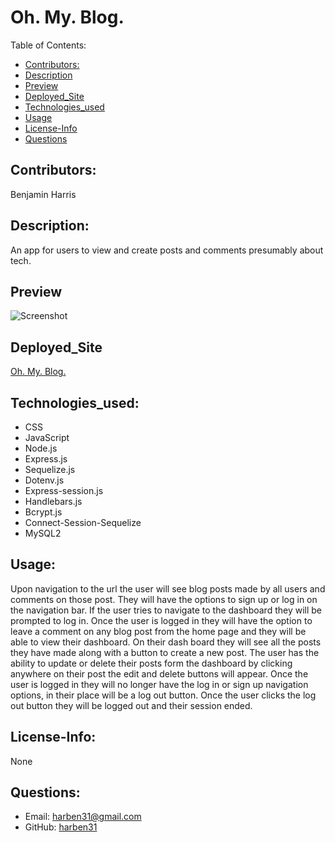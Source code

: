 # Oh.   My.   Blog.
Table of Contents:
* [Contributors:](#Contributors)
* [Description](#Description)
* [Preview](#Preview)
* [Deployed_Site](#Deployed_Site)
* [Technologies_used](#Technologies_used)
* [Usage](#Usage)
* [License-Info](#License-Info)
* [Questions](#Questions)
    
## Contributors: 
Benjamin Harris

## Description:
An app for users to view and create posts and comments presumably about tech.

## Preview
![Screenshot](public/images/Oh.My.Blog.gif)

## Deployed_Site
[Oh.   My.   Blog.](https://arcane-escarpment-20008.herokuapp.com/)

## Technologies_used:
* CSS
* JavaScript
* Node.js
* Express.js
* Sequelize.js
* Dotenv.js
* Express-session.js
* Handlebars.js
* Bcrypt.js
* Connect-Session-Sequelize
* MySQL2


## Usage:
Upon navigation to the url the user will see blog posts made by all users and comments on those post. They will have the options to sign up or log in on the navigation bar. If the user tries to navigate to the dashboard they will be prompted to log in. Once the user is logged in they will have the option to leave a comment on any blog post from the home page and they will be able to view their dashboard. On their dash board they will see all the posts they have made along with a button to create a new post. The user has the ability to update or delete their posts form the dashboard by clicking anywhere on their post the edit and delete buttons will appear. Once the user is logged in they will no longer have the log in or sign up navigation options, in their place will be a log out button. Once the user clicks the log out button they will be logged out and their session ended.


## License-Info:
None

## Questions:
* Email: [harben31@gmail.com](mailto:harben31@gmail.com)
* GitHub: [harben31](https://www.github.com/harben31)
